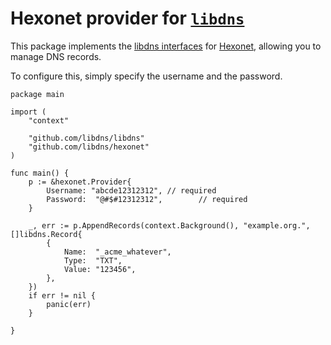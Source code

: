Hexonet provider for [`libdns`](https://github.com/libdns/libdns)
=======================


This package implements the [libdns interfaces](https://github.com/libdns/libdns) for
[Hexonet](https://hexonet.net/), allowing you to
manage DNS records.

To configure this, simply specify the username and the password.


    package main

    import (
        "context"

        "github.com/libdns/libdns"
        "github.com/libdns/hexonet"
    )

    func main() {
        p := &hexonet.Provider{
            Username: "abcde12312312", // required
            Password:  "@#$#12312312",        // required
        }

        _, err := p.AppendRecords(context.Background(), "example.org.", []libdns.Record{
            {
                Name:  "_acme_whatever",
                Type:  "TXT",
                Value: "123456",
            },
        })
        if err != nil {
            panic(err)
        }

    }
